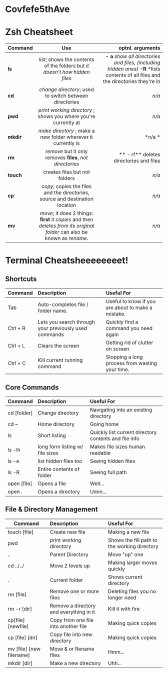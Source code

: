 # Covfefe5thAve

# Zsh Cheatsheet




| Command        | Use           | optnl. arguments  |
| ------------- |:-------------:| -----:|
| **ls**     | *list*; shows the contents of the folders but *it doesn't how hidden files* | **- a** *show all directories and files, (including hidden ones)* **-R** *lists contents of all files and the directories they're in |
| **cd**      | *change directory*; used to switch between directories       |   *n/a* |
| **pwd**| *print working directory* ;     shows you where you're currently at   |   *n/a*    |   
 **mkdir** |    *make directory* ; make a new folder wherever it currently is    | *n/a  *
 | **rm** | *remove* but it only removes **files**, *not directories* |** - rf** deletes directories and files 
  | **touch**|  creates files but not folders | *n/a* |
  |**cp** | *copy*; copies the files and the directories, source and destination location | *n/a* |
  |**mv** | *move*; it does 2 things: **first** it *copies* and then *deletes from its original folder* can also be known as *rename*. | *n/a*  

  # Terminal Cheatsheeeeeeeet!  
## **Shortcuts**  
**Command** | **Description** | **Useful For**
--- | :--- | :---
Tab | Auto-completes file / folder name. | Useful to know if you are about to make a mistake. 
Ctrl + R | Lets you search through your previously used commands | Quickly find a command you need again
Ctrl + L | Clears the screen | Getting rid of clutter on screen
Ctrl + C | Kill current running command | Stopping a long process from wasting your time.  
## **Core Commands**  
**Command** | **Description** | **Useful For**
--- | :--- | :---
cd [folder] | Change directory | Navigating into an existing directory
cd ~ | Home directory | Going home
ls | Short listing | Quickly list current directory contents and file info
ls -lh | long form listing w/ file sizes | Makes file sizes human readable
ls -a | list hidden files too | Seeing hidden files
ls -R | Entire contents of folder | Seeing full path
open [file] | Opens a file | Well...
open . | Opens a directory | Umm...  
## **File & Directory Management**  
**Command** | **Description** | **Useful For**
--- | :--- | :---
touch [file] | Create new file | Making a new file
pwd | print working directory | Shows the fill path to the working directory
.. | Parent Directory | Move "up" one
cd ../../ | Move 2 levels up | Making larger moves quickly
. | Current folder | Shows current directory
rm [file] |Remove one or more files | Deleting files you no longer need
rm -r [dir] | Remove a directory and everything in it | Kill it with fire
cp[file][newfile]| Copy from one file into another file | Making quick copies
cp [file] [dir] | Copy file into new directory | Making quick copies
mv [file] [new filename] | Move & or Rename files | Hmm...
mkdir [dir] | Make a new directory | Uhh...